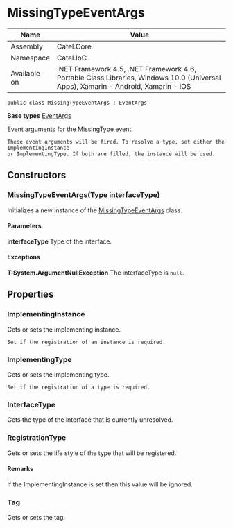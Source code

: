 

# MissingTypeEventArgs

Name|Value
---|---
Assembly|Catel.Core
Namespace|Catel.IoC
Available on|.NET Framework 4.5, .NET Framework 4.6, Portable Class Libraries, Windows 10.0 (Universal Apps), Xamarin - Android, Xamarin - iOS

```
public class MissingTypeEventArgs : EventArgs
```

**Base types**
[EventArgs]()


Event arguments for the MissingType event.
    


    These event arguments will be fired. To resolve a type, set either the ImplementingInstance
    or ImplementingType. If both are filled, the instance will be used.



## Constructors

### MissingTypeEventArgs(Type interfaceType)

Initializes a new instance of the [MissingTypeEventArgs](#) class.

#### Parameters

**interfaceType**
Type of the interface.

#### Exceptions

**T:System.ArgumentNullException**
The interfaceType is ```null```.



## Properties

### ImplementingInstance

Gets or sets the implementing instance.
    


    Set if the registration of an instance is required.



### ImplementingType

Gets or sets the implementing type.
    


    Set if the registration of a type is required.



### InterfaceType

Gets the type of the interface that is currently unresolved.



### RegistrationType

Gets or sets the life style of the type that will be registered.

#### Remarks

If the ImplementingInstance is set then this value will be ignored.



### Tag

Gets or sets the tag.



